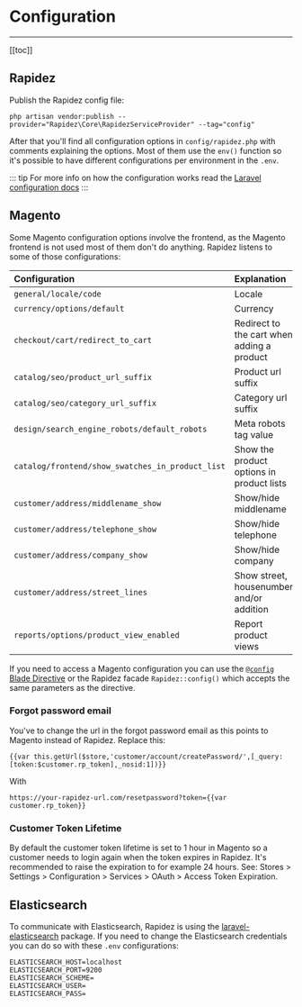 # Configuration

---

[[toc]]

## Rapidez

Publish the Rapidez config file:

```
php artisan vendor:publish --provider="Rapidez\Core\RapidezServiceProvider" --tag="config"
```

After that you'll find all configuration options in `config/rapidez.php` with comments explaining the options. Most of them use the `env()` function so it's possible to have different configurations per environment in the `.env`.

::: tip
For more info on how the configuration works read the [Laravel configuration docs](https://laravel.com/docs/master/configuration)
:::

## Magento

Some Magento configuration options involve the frontend, as the Magento frontend is not used most of them don't do anything. Rapidez listens to some of those configurations:

Configuration | Explanation
:--- | :---
`general/locale/code` | Locale
`currency/options/default` | Currency
`checkout/cart/redirect_to_cart` | Redirect to the cart when adding a product
`catalog/seo/product_url_suffix` | Product url suffix
`catalog/seo/category_url_suffix` | Category url suffix
`design/search_engine_robots/default_robots` | Meta robots tag value
`catalog/frontend/show_swatches_in_product_list` | Show the product options in product lists
`customer/address/middlename_show` | Show/hide middlename
`customer/address/telephone_show` | Show/hide telephone
`customer/address/company_show` | Show/hide company
`customer/address/street_lines` | Show street, housenumber and/or addition
`reports/options/product_view_enabled` | Report product views

If you need to access a Magento configuration you can use the [`@config` Blade Directive](theming.html#config) or the Rapidez facade `Rapidez::config()` which accepts the same parameters as the directive.

### Forgot password email

You've to change the url in the forgot password email as this points to Magento instead of Rapidez. Replace this:
```
{{var this.getUrl($store,'customer/account/createPassword/',[_query:[token:$customer.rp_token],_nosid:1])}}
```
With
```
https://your-rapidez-url.com/resetpassword?token={{var customer.rp_token}}
```

### Customer Token Lifetime

By default the customer token lifetime is set to 1 hour in Magento so a customer needs to login again when the token expires in Rapidez. It's recommended to raise the expiration to for example 24 hours. See: Stores > Settings > Configuration > Services > OAuth > Access Token Expiration.

## Elasticsearch

To communicate with Elasticsearch, Rapidez is using the [laravel-elasticsearch](https://github.com/cviebrock/laravel-elasticsearch) package. If you need to change the Elasticsearch credentials you can do so with these `.env` configurations:

```
ELASTICSEARCH_HOST=localhost
ELASTICSEARCH_PORT=9200
ELASTICSEARCH_SCHEME=
ELASTICSEARCH_USER=
ELASTICSEARCH_PASS=
```
